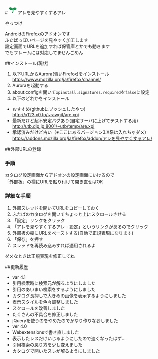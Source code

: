 #![logo](https://github.com/utubo/are4are/raw/master/src/icons/are4are-32.png)アレを見やすくするアレ

やっつけ

AndroidのFirefoxのアドオンです  
ふたばっぽいページを見やすく加工します  
設定画面でURLを追加すれば保管庫とかでも動きます  
でもフレームには対応してませんごめん

##インストール(現状)
1. 以下URLからAurora(青いFirefox)をインストール  
<https://www.mozilla.org/ja/firefox/channel/>
1. Auroraを起動する
1. about:configを開いて`xpinstall.signatures.required`を`false`に設定
1. 以下のどれかをインストール  
 - おすすめ(githubにプッシュしたやつ)  
<http://x123.x0.to/~rawgit/are.xpi>
 - 最新だけど超不安定バグあり(自宅サーバに上げてテストする用)  
<http://utb.dip.jp:8001/~utb/temp/are.xpi>
 - 承認済みだけど古い（※ここにあるバージョン3.X系は入れちゃダメ）   
<https://addons.mozilla.org/ja/firefox/addon/アレを見やすくするアレ/>  


<!--
####古いバージョン
[https://addons.mozilla/android/addon/アレを見やすくするアレ](https://addons.mozilla.org/ja/android/addon/%E3%82%A2%E3%83%AC%E3%82%92%E8%A6%8B%E3%82%84%E3%81%99%E3%81%8F%E3%81%99%E3%82%8B%E3%82%A2%E3%83%AC/)
##注意
*バージョン4未満をインストールしている人へ*
  * **アンインストールして設定を削除してください**
  * 追加スタイルシートを指定している場合はStylish等で代用してください
-->

##外部URLの登録
### 手順
カタログ設定画面からアドオンの設定画面にいけるので  
「外部板」の欄にURLを貼り付けて開き直せばOK

### 詳細な手順
1. 外部スレッドを開いてURLをコピーしておく
1. ふたばのカタログを開いてちょっと上にスクロールさせる
1. 「設定」リンクをクリック
1. 「アレを見やすくするアレ - 設定」というリンクがあるのでクリック
1. 外部板の欄にURLをペーストする(自動で正規表現になります)
1. 「保存」を押す
1. スレッドを再読み込みすれば適用されるよ

ダメなときは正規表現を修正してね

##更新履歴
* var 4.1
 * 引用検索時に検索元が解るようにしました
 * 引用のあいまい検索をするようにしました
 * カタログ長押しで大きめの画像を表示するようにしました
 * 表示スタイルを色々調整しました
 * スクロールを改善しました
 * たくさんの不具合を修正しました
 * jQueryを使うのをやめたのでかなり作りなおしました
* ver 4.0
 * Webextensionsで書き直しました
 * 表示したレスだけいじるようにしたので速くなったはず…
 * 引用検索の戻り方を少し変えました
 * カタログで開いたスレが解るようにしました


